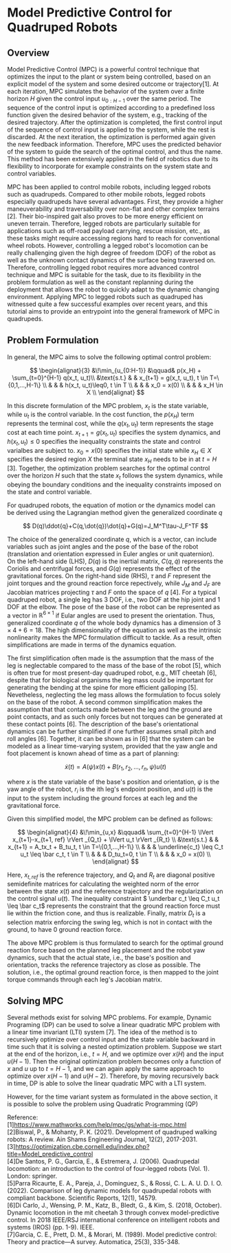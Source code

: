 # Model Predictive Control for Quadruped Robots

## Overview
Model Predictive Control (MPC) is a powerful control technique that optimizes the input to the plant or system being controlled, based on an explicit model of the system and some desired outcome or trajectory[1]. At each iteration, MPC simulates the behavior of the system over a finite horizon $H$ given the control input $u_{0:H-1}$ over the same period. The sequence of the control input is optimized according to a predefined loss function given the desired behavior of the system, e.g., tracking of the desired trajectory. After the optimization is completed, the first control input of the sequence of control input is applied to the system, while the rest is discarded. At the next iteration, the optimization is performed again given the new feedback information. Therefore, MPC uses the predicted behavior of the system to guide the search of the optimal control, and thus the name. This method has been extensively applied in the field of robotics due to its flexibility to incorporate for example constraints on the system state and control variables.

MPC has been applied to control mobile robots, including legged robots such as quadrupeds. Compared to other mobile robots, legged robots especially quadrupeds have several advantages. First, they provide a higher maneuverability and traversability over non-flat and other complex terrains [2]. Their bio-inspired gait also proves to be more energy efficient on uneven terrain. Therefore, legged robots are particularly suitable for applications such as off-road payload carrying, rescue mission, etc., as these tasks might require accessing regions hard to reach for conventional wheel robots. However, controlling a legged robot's locomotion can be really challenging given the high degree of freedom (DOF) of the robot as well as the unknown contact dynamics of the surface being traversed on. Therefore, controlling legged robot requires more advanced control technique and MPC is suitable for the task, due to its flexibility in the problem formulation as well as the constant replanning during the deployment that allows the robot to quickly adapt to the dynamic changing environment. Applying MPC to legged robots such as quadruped has witnessed quite a few successful examples over recent years, and this tutorial aims to provide an entrypoint into the general framework of MPC in quadrupeds. 

## Problem Formulation
In general, the MPC aims to solve the following optimal control problem:

$$
\begin{alignat}{3}
&\!\min_{u_{0:H-1}} &\qquad& p(x_H) + \sum_{t=0}^{H-1} q(x_t, u_t)\\
&\text{s.t.} &      & x_{t+1} = g(x_t, u_t), t \in T=\{0,1,...,H-1\} \\
&            &      & h(x_t, u_t)\leq0, t \in T \\
&            &      & x_0 = x(0) \\
&            &      & x_H \in X \\
\end{alignat}
$$

In this discrete formulation of the MPC problem, $x_t$ is the state variable, while $u_t$ is the control variable. In the cost function, the $p(x_H)$ term represents the terminal cost, while the $q(x_t, u_t)$ term represents the stage cost at each time point. $x_{t+1} = g(x_t, u_t)$ specifies the system dynamics, and $h(x_t, u_t)\leq0$ specifies the inequality constraints the state and control varialbes are subject to. $x_0 = x(0)$ specifies the initial state while $x_H \in X$ specifies the desired region $X$ the terminal state $x_H$ needs to be in at $t=H$ [3]. Together, the optimization problem searches for the optimal control over the horizon $H$ such that the state $x_t$ follows the system dynamics, while obeying the boundary conditions and the inequality constraints imposed on the state and control variable. 

For quadruped robots, the equation of motion or the dynamics model can be derived using the Lagrangian method given the generalized coordinate $q$

$$
D(q)\ddot{q}+C(q,\dot{q})\dot{q}+G(q)=J_M^T\tau-J_F^TF
$$

The choice of the generalized coordinate $q$, which is a vector, can include variables such as joint angles and the pose of the base of the robot (translation and orientation expressed in Euler angles or unit quaternion). On the left-hand side (LHS), $D(q)$ is the inertial matrix, $C(q,\dot{q})$ represents the Coriolis and centrifugal forces, and $G(q)$ represents the effect of the gravitational forces. On the right-hand side (RHS), $\tau$ and $F$ represent the joint torques and the ground reaction force repectively, while $J_M$ and $J_F$ are Jacobian matrices projecting $\tau$ and $F$ onto the space of $q$ [4]. For a typical quadruped robot, a single leg has 3 DOF, i.e., two DOF at the hip joint and 1 DOF at the elbow. The pose of the base of the robot can be represented as a vector in $\mathbb{R}^{6\times1}$ if Eular angles are used to present the orientation. Thus, generalized coordinate $q$ of the whole body dynamics has a dimension of $3\times4+6=18$. The high dimensionality of the equation as well as the intrinsic nonlinearity makes the MPC formulation difficult to tackle. As a result, often simplifications are made in terms of the dynamics equation.

The first simplification often made is the assumption that the mass of the leg is neglectable compared to the mass of the base of the robot [5], which is often true for most present-day quadruped robot, e.g., MIT cheetah [6], despite that for biological organisms the leg mass could be important for generating the bending at the spine for more efficient galloping [5]. Nevetheless, neglecting the leg mass allows the formulation to focus solely on the base of the robot. A second common simplification makes the assumption that that contacts made between the leg and the ground are point contacts, and as such only forces but not torques can be generated at these contact points [6]. The description of the base's orientational dynamics can be further simplified if one further assumes small pitch and roll angles [6]. Together, it can be shown as in [6] that the system can be modeled as a linear time-varying system, provided that the yaw angle and foot placement is known ahead of time as a part of planning:

$$
\dot{x}(t)=A(\psi)x(t)+B(r_1,r_2,...,r_n,\psi)u(t)
$$

where $x$ is the state variable of the base's position and orientation, $\psi$ is the yaw angle of the robot, $r_i$ is the ith leg's endpoint position, and $u(t)$ is the input to the system including the ground forces at each leg and the gravitational force. 

Given this simplified model, the MPC problem can be defined as follows:

$$
\begin{alignat}{4}
&\!\min_{u,x} &\qquad& \sum_{t=0}^{H-1} \lVert x_{t+1}-x_{t+1, ref} \rVert _{Q_t} + \lVert u_t \rVert _{R_t} \\
&\text{s.t.} &      & x_{t+1} = A_tx_t + B_tu_t, t \in T=\{0,1,...,H-1\} \\
&            &      & \underline{c_t} \leq C_t u_t \leq \bar c_t, t \in T \\
&            &      & D_tu_t=0, t \in T \\ 
&            &      & x_0 = x(0) \\
\end{alignat}
$$

Here, $x_{t, ref}$ is the reference trajectory, and $Q_t$ and $R_t$ are diagonal positive semidefinite matrices for calculating the weighted norm of the error between the state $x(t)$ and the reference trajectory and the regularization on the control signal $u(t)$. The inequality constraint $ \underbar c_t \leq C_t u_t \leq \bar c_t$ represents the constraint that the ground reaction force must lie within the friction cone, and thus is realizable. Finally, matrix $D_t$ is a selection matrix enforcing the swing leg, which is not in contact with the ground, to have 0 ground reaction force. 

The above MPC problem is thus formulated to search for the optimal ground reaction force based on the planned leg placement and the robot yaw dynamics, such that the actual state, i.e., the base's position and orientation, tracks the reference trajectory as close as possible. The solution, i.e., the optimal ground reaction force, is then mapped to the joint torque commands through each leg's Jacobian matrix. 

## Solving MPC
Several methods exist for solving MPC problems. For example, Dynamic Programing (DP) can be used to solve a linear quadratic MPC problem with a linear time invariant (LTI) system [7]. The idea of the method is to recursively optimize over control input and the state variable backward in time such that it is solving a nested optimization problem. Suppose we start at the end of the horizon, i.e., $t=H$, and we optimize over $x(H)$ and the input $u(H-1)$. Then the original optimization problem becomes only a function of $x$ and $u$ up to $t=H-1$, and we can again apply the same approach to optimize over $x(H-1)$ and $u(H-2)$. Therefore, by moving recursively back in time, DP is able to solve the linear quadratic MPC with a LTI system. 

However, for the time variant system as formulated in the above section, it is possible to solve the problem using Quadratic Programming (QP)



Reference: <br />
[1]https://www.mathworks.com/help/mpc/gs/what-is-mpc.html <br />
[2]Biswal, P., & Mohanty, P. K. (2021). Development of quadruped walking robots: A review. Ain Shams Engineering Journal, 12(2), 2017-2031. <br />
[3]https://optimization.cbe.cornell.edu/index.php?title=Model_predictive_control <br />
[4]De Santos, P. G., Garcia, E., & Estremera, J. (2006). Quadrupedal locomotion: an introduction to the control of four-legged robots (Vol. 1). London: springer. <br />
[5]Parra Ricaurte, E. A., Pareja, J., Dominguez, S., & Rossi, C. L. A. U. D. I. O. (2022). Comparison of leg dynamic models for quadrupedal robots with compliant backbone. Scientific Reports, 12(1), 14579. <br />
[6]Di Carlo, J., Wensing, P. M., Katz, B., Bledt, G., & Kim, S. (2018, October). Dynamic locomotion in the mit cheetah 3 through convex model-predictive control. In 2018 IEEE/RSJ international conference on intelligent robots and systems (IROS) (pp. 1-9). IEEE. <br />
[7]Garcia, C. E., Prett, D. M., & Morari, M. (1989). Model predictive control: Theory and practice—A survey. Automatica, 25(3), 335-348. <br />
